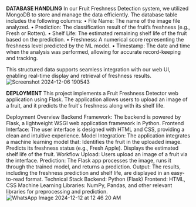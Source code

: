 **DATABASE HANDLING**
In our Fruit Freshness Detection system, we utilized MongoDB to store and manage the data efficiently. The database table includes the following columns:
	•	File Name: The name of the image file analyzed.
	•	Prediction: The classification result of the fruit’s freshness (e.g., Fresh or Rotten).
	•	Shelf Life: The estimated remaining shelf life of the fruit based on the prediction.
	•	Freshness: A numerical score representing the freshness level predicted by the ML model.
	•	Timestamp: The date and time when the analysis was performed, allowing for accurate record-keeping and tracking.

This structured data supports seamless integration with our web UI, enabling real-time display and retrieval of freshness results.
![Screenshot 2024-12-06 190543](https://github.com/user-attachments/assets/736d4395-96a1-492e-9d47-709100a88628)

**DEPLOYMENT**
This project implements a Fruit Freshness Detector web application using Flask. The application allows users to upload an image of a fruit, and it predicts the fruit's freshness along with its shelf life.

Deployment Overview
Backend Framework: The backend is powered by Flask, a lightweight WSGI web application framework in Python.
Frontend Interface: The user interface is designed with HTML and CSS, providing a clean and intuitive experience.
Model Integration: The application integrates a machine learning model that:
Identifies the fruit in the uploaded image.
Predicts its freshness status (e.g., Fresh Apple).
Displays the estimated shelf life of the fruit.
Workflow
Upload: Users upload an image of a fruit via the interface.
Prediction: The Flask app processes the image, runs it through the trained model, and returns a prediction.
Output: The results, including the freshness prediction and shelf life, are displayed in an easy-to-read format.
Technical Stack
Backend: Python (Flask)
Frontend: HTML, CSS
Machine Learning Libraries: NumPy, Pandas, and other relevant libraries for preprocessing and prediction.
![WhatsApp Image 2024-12-12 at 12 46 20 AM](https://github.com/user-attachments/assets/46a21d4a-a25b-4d36-aa15-d78c1998d17a)
